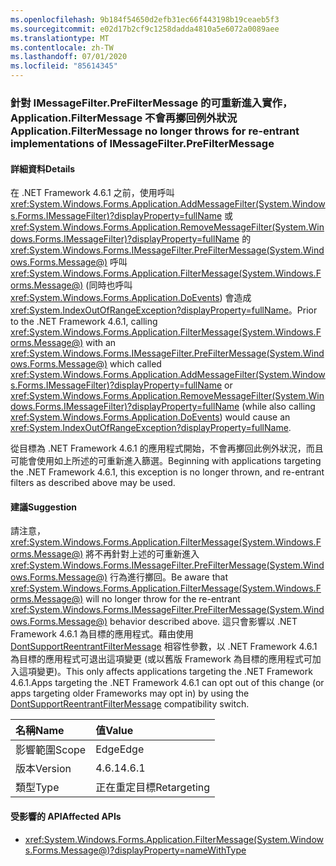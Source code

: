```yaml
---
ms.openlocfilehash: 9b184f54650d2efb31ec66f443198b19ceaeb5f3
ms.sourcegitcommit: e02d17b2cf9c1258dadda4810a5e6072a0089aee
ms.translationtype: MT
ms.contentlocale: zh-TW
ms.lasthandoff: 07/01/2020
ms.locfileid: "85614345"
---
```

### <a name="applicationfiltermessage-no-longer-throws-for-re-entrant-implementations-of-imessagefilterprefiltermessage"></a><span data-ttu-id="952c0-101">針對 IMessageFilter.PreFilterMessage 的可重新進入實作，Application.FilterMessage 不會再擲回例外狀況</span><span class="sxs-lookup"><span data-stu-id="952c0-101">Application.FilterMessage no longer throws for re-entrant implementations of IMessageFilter.PreFilterMessage</span></span>

#### <a name="details"></a><span data-ttu-id="952c0-102">詳細資料</span><span class="sxs-lookup"><span data-stu-id="952c0-102">Details</span></span>

<span data-ttu-id="952c0-103">在 .NET Framework 4.6.1 之前，使用呼叫 <xref:System.Windows.Forms.Application.AddMessageFilter(System.Windows.Forms.IMessageFilter)?displayProperty=fullName> 或 <xref:System.Windows.Forms.Application.RemoveMessageFilter(System.Windows.Forms.IMessageFilter)?displayProperty=fullName> 的 <xref:System.Windows.Forms.IMessageFilter.PreFilterMessage(System.Windows.Forms.Message@)> 呼叫 <xref:System.Windows.Forms.Application.FilterMessage(System.Windows.Forms.Message@)> (同時也呼叫<xref:System.Windows.Forms.Application.DoEvents>) 會造成 <xref:System.IndexOutOfRangeException?displayProperty=fullName>。</span><span class="sxs-lookup"><span data-stu-id="952c0-103">Prior to the .NET Framework 4.6.1, calling <xref:System.Windows.Forms.Application.FilterMessage(System.Windows.Forms.Message@)> with an <xref:System.Windows.Forms.IMessageFilter.PreFilterMessage(System.Windows.Forms.Message@)> which called <xref:System.Windows.Forms.Application.AddMessageFilter(System.Windows.Forms.IMessageFilter)?displayProperty=fullName> or <xref:System.Windows.Forms.Application.RemoveMessageFilter(System.Windows.Forms.IMessageFilter)?displayProperty=fullName> (while also calling <xref:System.Windows.Forms.Application.DoEvents>) would cause an <xref:System.IndexOutOfRangeException?displayProperty=fullName>.</span></span><p/><span data-ttu-id="952c0-104">從目標為 .NET Framework 4.6.1 的應用程式開始，不會再擲回此例外狀況，而且可能會使用如上所述的可重新進入篩選。</span><span class="sxs-lookup"><span data-stu-id="952c0-104">Beginning with applications targeting the .NET Framework 4.6.1, this exception is no longer thrown, and re-entrant filters as described above may be used.</span></span>

#### <a name="suggestion"></a><span data-ttu-id="952c0-105">建議</span><span class="sxs-lookup"><span data-stu-id="952c0-105">Suggestion</span></span>

<span data-ttu-id="952c0-106">請注意，<xref:System.Windows.Forms.Application.FilterMessage(System.Windows.Forms.Message@)> 將不再針對上述的可重新進入 <xref:System.Windows.Forms.IMessageFilter.PreFilterMessage(System.Windows.Forms.Message@)> 行為進行擲回。</span><span class="sxs-lookup"><span data-stu-id="952c0-106">Be aware that <xref:System.Windows.Forms.Application.FilterMessage(System.Windows.Forms.Message@)> will no longer throw for the re-entrant <xref:System.Windows.Forms.IMessageFilter.PreFilterMessage(System.Windows.Forms.Message@)> behavior described above.</span></span> <span data-ttu-id="952c0-107">這只會影響以 .NET Framework 4.6.1 為目標的應用程式。藉由使用 [DontSupportReentrantFilterMessage](~/docs/framework/migration-guide/mitigation-custom-imessagefilter-prefiltermessage-implementations.md#mitigation) 相容性參數，以 .NET Framework 4.6.1 為目標的應用程式可退出這項變更 (或以舊版 Framework 為目標的應用程式可加入這項變更)。</span><span class="sxs-lookup"><span data-stu-id="952c0-107">This only affects applications targeting the .NET Framework 4.6.1.Apps targeting the .NET Framework 4.6.1 can opt out of this change (or apps targeting older Frameworks may opt in) by using the [DontSupportReentrantFilterMessage](~/docs/framework/migration-guide/mitigation-custom-imessagefilter-prefiltermessage-implementations.md#mitigation) compatibility switch.</span></span>

| <span data-ttu-id="952c0-108">名稱</span><span class="sxs-lookup"><span data-stu-id="952c0-108">Name</span></span>          | <span data-ttu-id="952c0-109">值</span><span class="sxs-lookup"><span data-stu-id="952c0-109">Value</span></span>       |
|:--------------|:------------|
| <span data-ttu-id="952c0-110">影響範圍</span><span class="sxs-lookup"><span data-stu-id="952c0-110">Scope</span></span>         | <span data-ttu-id="952c0-111">Edge</span><span class="sxs-lookup"><span data-stu-id="952c0-111">Edge</span></span>        |
| <span data-ttu-id="952c0-112">版本</span><span class="sxs-lookup"><span data-stu-id="952c0-112">Version</span></span>       | <span data-ttu-id="952c0-113">4.6.1</span><span class="sxs-lookup"><span data-stu-id="952c0-113">4.6.1</span></span>       |
| <span data-ttu-id="952c0-114">類型</span><span class="sxs-lookup"><span data-stu-id="952c0-114">Type</span></span>          | <span data-ttu-id="952c0-115">正在重定目標</span><span class="sxs-lookup"><span data-stu-id="952c0-115">Retargeting</span></span> |

#### <a name="affected-apis"></a><span data-ttu-id="952c0-116">受影響的 API</span><span class="sxs-lookup"><span data-stu-id="952c0-116">Affected APIs</span></span>

- <xref:System.Windows.Forms.Application.FilterMessage(System.Windows.Forms.Message@)?displayProperty=nameWithType>
